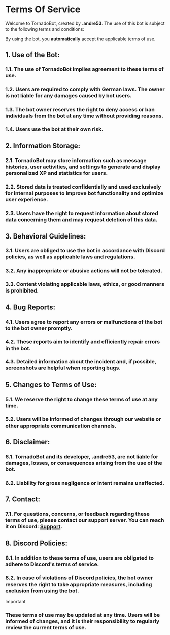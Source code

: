 # **Terms Of Service**

Welcome to TornadoBot, created by **__.andre53__**. The use of this bot is subject to the following terms and conditions:

By using the bot, you **automatically** accept the applicable terms of use.

## **1. Use of the Bot:**
  ### 1.1. The use of TornadoBot implies agreement to these terms of use.
  ### 1.2. Users are required to comply with German laws. The owner is not liable for any damages caused by bot users.
  ### 1.3. The bot owner reserves the right to deny access or ban individuals from the bot at any time without providing reasons.
  ### 1.4. Users use the bot at their own risk.

## **2. Information Storage:**
  ### 2.1. TornadoBot may store information such as message histories, user activities, and settings to generate and display personalized XP and statistics for users.
  ### 2.2. Stored data is treated confidentially and used exclusively for internal purposes to improve bot functionality and optimize user experience.
 ###  2.3. Users have the right to request information about stored data concerning them and may request deletion of this data.

## **3. Behavioral Guidelines:**
  ### 3.1. Users are obliged to use the bot in accordance with Discord policies, as well as applicable laws and regulations.
 ###  3.2. Any inappropriate or abusive actions will not be tolerated.
 ###  3.3. Content violating applicable laws, ethics, or good manners is prohibited.

## **4. Bug Reports:**
### 4.1. Users agree to report any errors or malfunctions of the bot to the bot owner promptly.
###  4.2. These reports aim to identify and efficiently repair errors in the bot.
###   4.3. Detailed information about the incident and, if possible, screenshots are helpful when reporting bugs.

## **5. Changes to Terms of Use:**
###   5.1. We reserve the right to change these terms of use at any time.
###   5.2. Users will be informed of changes through our website or other appropriate communication channels.

## **6. Disclaimer:**
 ###  6.1. TornadoBot and its developer, .andre53, are not liable for damages, losses, or consequences arising from the use of the bot.
 ###  6.2. Liability for gross negligence or intent remains unaffected.

## **7. Contact:**
 ###  7.1. For questions, concerns, or feedback regarding these terms of use, please contact our support server. You can reach it on Discord: [Support](https://discord.gg/AM3qH7u3DA).

## **8. Discord Policies:**
 ###  8.1. In addition to these terms of use, users are obligated to adhere to Discord's terms of service.
###   8.2. In case of violations of Discord policies, the bot owner reserves the right to take appropriate measures, including exclusion from using the bot.

> [!IMPORTANT]
> ### These terms of use may be updated at any time. Users will be informed of changes, and it is their responsibility to regularly review the current terms of use.
